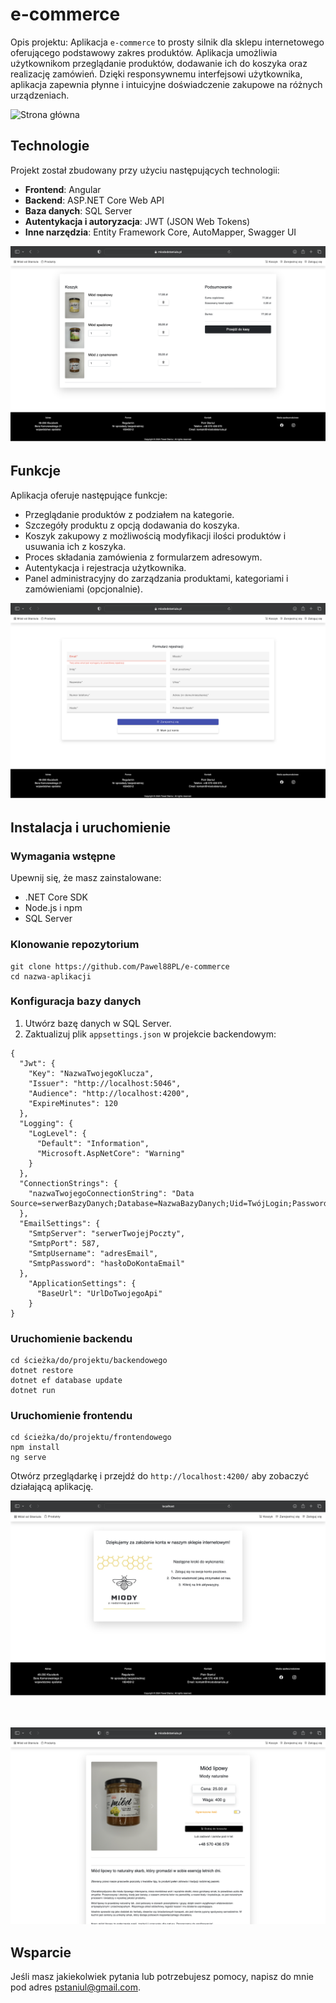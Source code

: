

# e-commerce

Opis projektu: Aplikacja `e-commerce` to prosty silnik dla sklepu internetowego oferującego podstawowy zakres produktów. Aplikacja umożliwia użytkownikom przeglądanie produktów, dodawanie ich do koszyka oraz realizację zamówień. Dzięki responsywnemu interfejsowi użytkownika, aplikacja zapewnia płynne i intuicyjne doświadczenie zakupowe na różnych urządzeniach.

![Strona główna](screenShots/mainpage.png)

## Technologie

Projekt został zbudowany przy użyciu następujących technologii:

- **Frontend**: Angular
- **Backend**: ASP.NET Core Web API
- **Baza danych**: SQL Server
- **Autentykacja i autoryzacja**: JWT (JSON Web Tokens)
- **Inne narzędzia**: Entity Framework Core, AutoMapper, Swagger UI

![Koszyk zakupowy](screenShots/shoppingCart.png)

## Funkcje

Aplikacja oferuje następujące funkcje:

- Przeglądanie produktów z podziałem na kategorie.
- Szczegóły produktu z opcją dodawania do koszyka.
- Koszyk zakupowy z możliwością modyfikacji ilości produktów i usuwania ich z koszyka.
- Proces składania zamówienia z formularzem adresowym.
- Autentykacja i rejestracja użytkownika.
- Panel administracyjny do zarządzania produktami, kategoriami i zamówieniami (opcjonalnie).

![Formularz rejestracji](screenShots/register.png)

## Instalacja i uruchomienie

### Wymagania wstępne

Upewnij się, że masz zainstalowane:

- .NET Core SDK
- Node.js i npm
- SQL Server

### Klonowanie repozytorium

```
git clone https://github.com/Pawel88PL/e-commerce
cd nazwa-aplikacji
```

### Konfiguracja bazy danych

1. Utwórz bazę danych w SQL Server.
2. Zaktualizuj plik `appsettings.json` w projekcie backendowym:

```
{
  "Jwt": {
    "Key": "NazwaTwojegoKlucza",
    "Issuer": "http://localhost:5046",
    "Audience": "http://localhost:4200",
    "ExpireMinutes": 120
  },
  "Logging": {
    "LogLevel": {
      "Default": "Information",
      "Microsoft.AspNetCore": "Warning"
    }
  },
  "ConnectionStrings": {
    "nazwaTwojegoConnectionString": "Data Source=serwerBazyDanych;Database=NazwaBazyDanych;Uid=TwójLogin;Password=TwojeHasło;TrustServerCertificate=True"
  },
  "EmailSettings": {
    "SmtpServer": "serwerTwojejPoczty",
    "SmtpPort": 587,
    "SmtpUsername": "adresEmail",
    "SmtpPassword": "hasłoDoKontaEmail"
  },
    "ApplicationSettings": {
      "BaseUrl": "UrlDoTwojegoApi"
    }
}
```

### Uruchomienie backendu

```
cd ścieżka/do/projektu/backendowego
dotnet restore
dotnet ef database update
dotnet run
```

### Uruchomienie frontendu

```
cd ścieżka/do/projektu/frontendowego
npm install
ng serve
```

Otwórz przeglądarkę i przejdź do `http://localhost:4200/` aby zobaczyć działającą aplikację.

![Oczekiwanie na aktywację konta](screenShots/waitingForActivation.png)

<br>

![Szczegóły produktu](screenShots/productDetails.png)

## Wsparcie

Jeśli masz jakiekolwiek pytania lub potrzebujesz pomocy, napisz do mnie pod adres pstaniul@gmail.com.